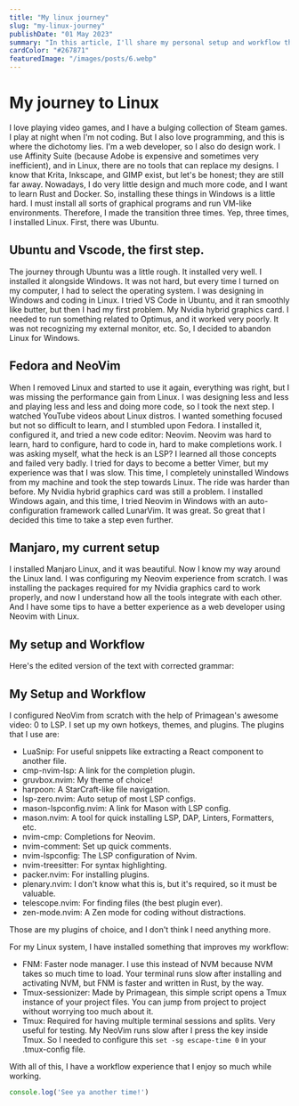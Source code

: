 ```yaml
---
title: "My linux journey"
slug: "my-linux-journey"
publishDate: "01 May 2023"
summary: "In this article, I'll share my personal setup and workflow that has significantly improved my productivity. From configuring NeoVim with useful plugins and themes to installing tools for faster node management and file navigation, my workflow has become streamlined and efficient"
cardColor: "#267871"
featuredImage: "/images/posts/6.webp"
---
```


# My journey to Linux 

I love playing video games, and I have a bulging collection of Steam games. I play at night when I'm not coding. But I
also love programming, and this is where the dichotomy lies. I'm a web developer, so I also do design work. I use
Affinity Suite (because Adobe is expensive and sometimes very inefficient), and in Linux, there are no tools that can
replace my designs. I know that Krita, Inkscape, and GIMP exist, but let's be honest; they are still far away. Nowadays,
I do very little design and much more code, and I want to learn Rust and Docker. So, installing these things in Windows
is a little hard. I must install all sorts of graphical programs and run VM-like environments. Therefore, I made the
transition three times. Yep, three times, I installed Linux. First, there was Ubuntu.

## Ubuntu and Vscode, the first step.

The journey through Ubuntu was a little rough. It installed very well. I installed it alongside Windows. It was not
hard, but every time I turned on my computer, I had to select the operating system. I was designing in Windows and
coding in Linux. I tried VS Code in Ubuntu, and it ran smoothly like butter, but then I had my first problem. My Nvidia
hybrid graphics card. I needed to run something related to Optimus, and it worked very poorly. It was not recognizing my
external monitor, etc. So, I decided to abandon Linux for Windows.

## Fedora and NeoVim

When I removed Linux and started to use it again, everything was right, but I was missing the performance gain from
Linux. I was designing less and less and playing less and less and doing more code, so I took the next step. I watched
YouTube videos about Linux distros. I wanted something focused but not so difficult to learn, and I stumbled upon
Fedora. I installed it, configured it, and tried a new code editor: Neovim. Neovim was hard to learn, hard to configure,
hard to code in, hard to make completions work. I was asking myself, what the heck is an LSP? I learned all those
concepts and failed very badly. I tried for days to become a better Vimer, but my experience was that I was slow. This
time, I completely uninstalled Windows from my machine and took the step towards Linux. The ride was harder than before.
My Nvidia hybrid graphics card was still a problem. I installed Windows again, and this time, I tried Neovim in Windows
with an auto-configuration framework called LunarVim. It was great. So great that I decided this time to take a step
even further.


## Manjaro, my current setup

I installed Manjaro Linux, and it was beautiful. Now I know my way around the Linux land. I was configuring my Neovim
experience from scratch. I was installing the packages required for my Nvidia graphics card to work properly, and now I
understand how all the tools integrate with each other. And I have some tips to have a better experience as a web
developer using Neovim with Linux.

## My setup and Workflow

Here's the edited version of the text with corrected grammar:

## My Setup and Workflow

I configured NeoVim from scratch with the help of Primagean's awesome video: 0 to LSP. I set up my own
hotkeys, themes, and plugins. The plugins that I use are:

- LuaSnip: For useful snippets like extracting a React component to another file.
- cmp-nvim-lsp: A link for the completion plugin. 
- gruvbox.nvim: My theme of choice!
- harpoon: A StarCraft-like file navigation.
- lsp-zero.nvim: Auto setup of most LSP configs.
- mason-lspconfig.nvim: A link for Mason with LSP config.
- mason.nvim: A tool for quick installing LSP, DAP, Linters, Formatters, etc.
- nvim-cmp: Completions for Neovim.
- nvim-comment: Set up quick comments.
- nvim-lspconfig: The LSP configuration of Nvim.
- nvim-treesitter: For syntax highlighting.
- packer.nvim: For installing plugins.
- plenary.nvim: I don't know what this is, but it's required, so it must be valuable.
- telescope.nvim: For finding files (the best plugin ever).
- zen-mode.nvim: A Zen mode for coding without distractions.

Those are my plugins of choice, and I don't think I need anything more.

For my Linux system, I have installed something that improves my workflow:

- FNM: Faster node manager. I use this instead of NVM because NVM takes so much time to load. Your terminal runs slow
  after installing and activating NVM, but FNM is faster and written in Rust, by the way.
- Tmux-sessionizer: Made by Primagean, this simple script opens a Tmux instance of your project files. You can jump from
  project to project without worrying too much about it.
- Tmux: Required for having multiple terminal sessions and splits. Very useful for testing. My NeoVim runs slow after I
  press the <Esc> key inside Tmux. So I needed to configure this `set -sg escape-time 0` in your .tmux-config file.

With all of this, I have a workflow experience that I enjoy so much while working.


```js
console.log('See ya another time!')
```

